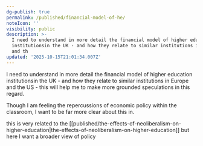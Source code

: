 ```yaml
---
dg-publish: true
permalink: /published/financial-model-of-he/
noteIcon: ''
visibility: public
description: >-
  I need to understand in more detail the financial model of higher education
  institutionsin the UK - and how they relate to similar institutions in Europe
  and th
updated: '2025-10-15T21:01:34.007Z'
---
```


I need to understand in more detail the financial model of higher education institutionsin the UK - and how they relate to similar institutions in Europe and the US - this will help me to make more grounded speculations in this regard. 

Though I am feeling the repercussions of economic policy within the classroom, I want to be far more clear about this in. 

this is very related to the [[published/the-effects-of-neoliberalism-on-higher-education\|the-effects-of-neoliberalism-on-higher-education]] but here I want a broader view of policy 
